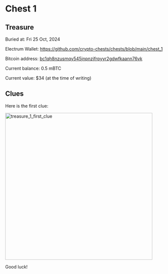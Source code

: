 # Chest 1

## Treasure

Buried at: Fri 25 Oct, 2024

Electrum Wallet: https://github.com/crypto-chests/chests/blob/main/chest_1

Bitcoin address: [bc1qh8nzusmqy545jnpnzjfrpyyr2gdwfkaann76vk](https://www.blockonomics.co/#/search?q=bc1qh8nzusmqy545jnpnzjfrpyyr2gdwfkaann76vk)

Current balance: 0.5 mBTC

Current value: $34 (at the time of writing)

## Clues

Here is the first clue:

<img width="469" alt="treasure_1_first_clue" src="https://github.com/user-attachments/assets/7690deae-7997-4ea0-82de-988707239926">

Good luck!
